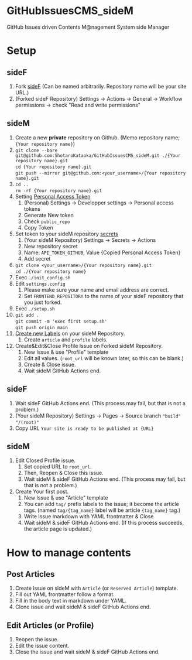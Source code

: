 # GitHubIssuesCMS_sideM
GitHub Issues driven Contents M@nagement System side Manager


# Setup

## sideF
1. Fork [sideF](https://github.com/ShotaroKataoka/GitHubIssuesCMS_sideF) (Can be named arbitrarily. Repository name will be your site URL.)
1. (Forked sideF Repository) Settings -> Actions -> General -> Workflow permissions -> check "Read and write permissions"

## sideM
1. Create a new **private** repository on Github. (Memo repository name; `{Your repository name}`)
1. `git clone --bare git@github.com:ShotaroKataoka/GitHubIssuesCMS_sideM.git ./{Your repository name}.git`  
   `cd {Your repository name}.git`  
   `git push --mirror git@github.com:<your_username>/{Your repository name}.git`
1. `cd ..`  
   `rm -rf {Your repository name}.git`
1. Setting [Personal Access Token](https://docs.github.com/ja/authentication/keeping-your-account-and-data-secure/creating-a-personal-access-token#creating-a-token)
    1. (Personal) Settings -> Developper settings -> Personal access tokens
    1. Generate New token
    1. Check `public_repo`
    1. Copy Token
1. Set token to your sideM repository [secrets](https://docs.github.com/ja/actions/security-guides/encrypted-secrets#creating-encrypted-secrets-for-a-repository)
    1. (Your sideM Repository) Settings -> Secrets -> Actions
    1. New repository secret
    2. Name: `API_TOKEN_GITHUB`, Value {Copied Personal Access Token}
    3. Add secret
1. `git clone <your_username>/{Your repository name}.git`  
   `cd ./{Your repository name}`
1. Exec `./init_config.sh`
1. Edit `settings.config`
    1. Please make sure your name and email address are correct.
    1. Set `FRONTEND_REPOSITORY` to the name of your sideF repository that you just forked.
1. Exec `./setup.sh`
1. `git add .`  
   `git commit -m 'exec first setup.sh'`  
   `git push origin main`
1. [Create new Labels](https://docs.github.com/ja/issues/using-labels-and-milestones-to-track-work/managing-labels#creating-a-label) on your sideM Repository.
    1. Create `article` and `profile` labels.
1. Create&Edit&Close Profile Issue on Forked sideM Repository.
    1. New Issue & use "Profile" template
    1. Edit all values. (`root_url` will be known later, so this can be blank.)
    1. Create & Close issue.
    1. Wait sideM GitHub Actions end.

## sideF
1. Wait sideF GitHub Actions end. (This process may fail, but that is not a problem.)
1. (Your sideM Repository) Settings -> Pages -> Source branch `"build"` `"/(root)" `
1. Copy URL `Your site is ready to be published at {URL}`

## sideM
1. Edit Closed Profile issue.
    1. Set copied URL to `root_url`.
    1. Then, Reopen & Close this issue. 
    1. Wait sideM & sideF GitHub Actions end. (This process may fail, but that is not a problem.)
1. Create Your first post.
    1. New Issue & use "Article" template
    1. You can add `tag/` prefix labels to the issue; it become the article tags. (named `tag/{tag_name}` label will be article `{tag_name}` tag.)
    1. Write Issue markdown with YAML frontmatter & Close
    1. Wait sideM & sideF GitHub Actions end. (If this process succeeds, the article page is updated.)

# How to manage contents
## Post Articles
1. Create issue on sideM with `Article` (or `Reserved Article`) template.
1. Fill out YAML frontmatter follow a format.
1. Fill in the body text in markdown under YAML.
1. Clone issue and wait sideM & sideF GitHub Actions end.

## Edit Articles (or Profile)
1. Reopen the issue.
1. Edit the issue content.
1. Close the issue and wait sideM & sideF GitHub Actions end.
